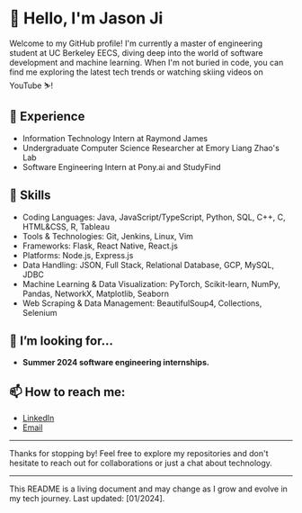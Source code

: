 # 👋 Hello, I'm Jason Ji

Welcome to my GitHub profile! I'm currently a master of engineering student at UC Berkeley EECS, diving deep into the world of software development and machine learning. When I'm not buried in code, you can find me exploring the latest tech trends or watching skiing videos on YouTube ⛷️!


## 💼 Experience
- Information Technology Intern at Raymond James 
- Undergraduate Computer Science Researcher at Emory Liang Zhao's Lab
- Software Engineering Intern at Pony.ai and StudyFind

## 🚀 Skills
- Coding Languages: Java, JavaScript/TypeScript, Python, SQL, C++, C, HTML&CSS, R, Tableau
- Tools & Technologies: Git, Jenkins, Linux, Vim
- Frameworks: Flask, React Native, React.js
- Platforms: Node.js, Express.js
- Data Handling: JSON, Full Stack, Relational Database, GCP, MySQL, JDBC
- Machine Learning & Data Visualization: PyTorch, Scikit-learn, NumPy, Pandas, NetworkX, Matplotlib, Seaborn
- Web Scraping & Data Management: BeautifulSoup4, Collections, Selenium

## 🤝 I’m looking for...
- **Summer 2024 software engineering internships.**

## 📫 How to reach me:
- [LinkedIn](https://www.linkedin.com/in/jason-ji-566673166/)
- [Email](jijason2018@gmail.com)

---

Thanks for stopping by! Feel free to explore my repositories and don't hesitate to reach out for collaborations or just a chat about technology.

---

This README is a living document and may change as I grow and evolve in my tech journey. Last updated: [01/2024].
